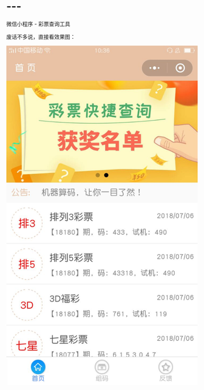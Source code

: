 # ---
微信小程序 - 彩票查询工具

废话不多说，直接看效果图：

![image](https://github.com/songjian931798/---/blob/master/%E6%95%88%E6%9E%9C/mainpage.jpg 
)
